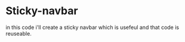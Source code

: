 # Sticky-navbar
in this code i'll create a sticky navbar which is usefeul and that code is reuseable.
